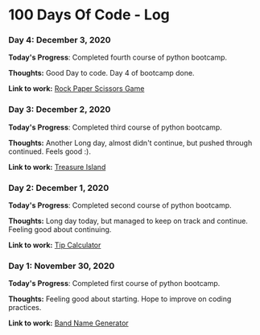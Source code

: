 # 100 Days Of Code - Log

### Day 4: December 3, 2020

**Today's Progress**: Completed fourth course of python bootcamp.

**Thoughts:** Good Day to code. Day 4 of bootcamp done.

**Link to work:** [Rock Paper Scissors Game](https://github.com/varunr8908/rock-paper-scissors-start)


### Day 3: December 2, 2020

**Today's Progress**: Completed third course of python bootcamp.

**Thoughts:** Another Long day, almost didn't continue, but pushed through continued. Feels good :).

**Link to work:** [Treasure Island](https://github.com/varunr8908/treasure-island-start)



### Day 2: December 1, 2020

**Today's Progress**: Completed second course of python bootcamp.

**Thoughts:** Long day today, but managed to keep on track and continue. Feeling good about continuing.

**Link to work:** [Tip Calculator](https://github.com/varunr8908/tip-calculator-start)



### Day 1: November 30, 2020

**Today's Progress**: Completed first course of python bootcamp.

**Thoughts:** Feeling good about starting. Hope to improve on coding practices.

**Link to work:** [Band Name Generator](https://github.com/varunr8908/band-name-generator-start.git)

